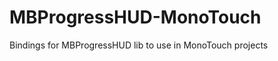 MBProgressHUD-MonoTouch
=======================

Bindings for MBProgressHUD lib to use in MonoTouch projects